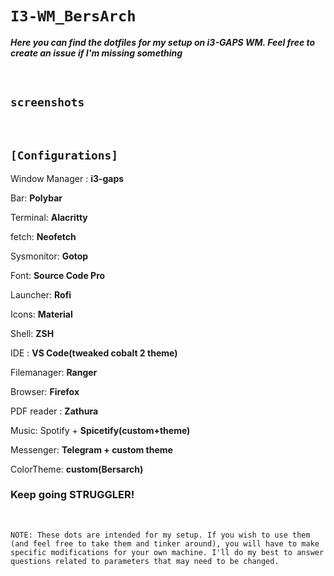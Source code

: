 # `I3-WM_BersArch`
 **_Here you can find the dotfiles for my  setup on i3-GAPS WM. Feel free to create an issue if I'm missing something_**


<br>


## `screenshots`


<br>

## `[Configurations]`


Window Manager : **i3-gaps**

Bar: **Polybar**

Terminal: **Alacritty**

fetch: **Neofetch**

Sysmonitor: **Gotop**

Font: **Source Code Pro**

Launcher: **Rofi**

Icons: **Material**

Shell: **ZSH**

IDE : **VS Code(tweaked cobalt 2 theme)**

Filemanager: **Ranger**

Browser: **Firefox**

PDF reader : **Zathura**

Music: Spotify + **Spicetify(custom+theme)**

Messenger: **Telegram + custom theme**

ColorTheme: **custom(Bersarch)**

### Keep going **STRUGGLER!**

<br>

``NOTE: These dots are intended for my setup. If you wish to use them (and feel free to take them and tinker around), you will have to make specific modifications for your own machine. I'll do my best to answer questions related to parameters that may need to be changed.``
